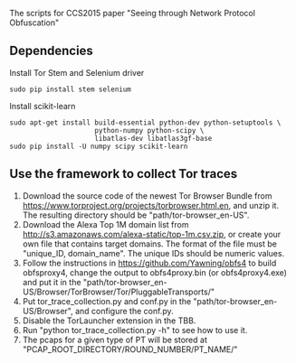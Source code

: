 The scripts for CCS2015 paper "Seeing through Network Protocol Obfuscation"

Dependencies
----------------
Install Tor Stem and Selenium driver
```
sudo pip install stem selenium 
```
Install scikit-learn
```
sudo apt-get install build-essential python-dev python-setuptools \
                     python-numpy python-scipy \
                     libatlas-dev libatlas3gf-base
sudo pip install -U numpy scipy scikit-learn
```

Use the framework to collect Tor traces 
----------------
1. Download the source code of the newest Tor Browser Bundle 
from https://www.torproject.org/projects/torbrowser.html.en, and 
unzip it. The resulting directory should be "path/tor-browser_en-US".
2. Download the Alexa Top 1M domain list from http://s3.amazonaws.com/alexa-static/top-1m.csv.zip, 
or create your own file that contains target domains. The format of the file must be "unique_ID, domain_name". 
The unique IDs should be numeric values.  
3. Follow the instructions in https://github.com/Yawning/obfs4 to build 
obfsproxy4, change the output to obfs4proxy.bin (or obfs4proxy4.exe) and 
put it in the "path/tor-browser_en-US/Browser/TorBrowser/Tor/PluggableTransports/"
4. Put tor_trace_collection.py and conf.py in the "path/tor-browser_en-US/Browser", and configure the conf.py. 
5. Disable the TorLauncher extension in the TBB.
6. Run "python tor_trace_collection.py -h" to see how to use it. 
7. The pcaps for a given type of PT will be stored at "PCAP_ROOT_DIRECTORY/ROUND_NUMBER/PT_NAME/"

